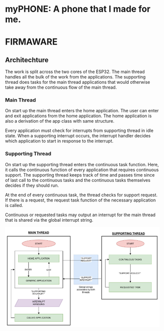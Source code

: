 # myPHONE: A phone that I made for me.

# FIRMAWARE

## Architechture

The work is split across the two cores of the ESP32. The main thread handles all the bulk of the work from the applications. The supporting thread does tasks for the main thread applications that would otherwise take away from the continuous flow of the main thread. 

### Main Thread
On start up the main thread enters the home application. The user can enter and exit applications from the home application. The home application is also a derivation of the app class with same structure. 

Every application must check for interrupts from supporting thread in idle state. When a supporting interrupt occurs, the interrupt handler decides which application to start in response to the interrupt. 

### Supporting Thread
On start up the supporting thread enters the continuous task function. Here, it calls the continuous function of every application that requires continuous support. The supporting thread keeps track of time and passes time since of last call to the continuous tasks and the continuous tasks themselves decides if they should run.

At the end of every continuous task, the thread checks for support request. If there is a request, the request task function of the necessary application is called.

Continuous or requested tasks may output an interrupt for the main thread that is shared via the global interrupt string. 

![Global Architecture](Documentation/Images/GlobalArchitecture.jpg)